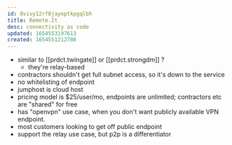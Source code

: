 ```yaml
---
id: 0vivy12rf0jayeptkpgqlbh
title: Remote.It
desc: connectivity as code
updated: 1654553197613
created: 1654551212786
---
```



- similar to [[prdct.twingate]] or [[prdct.strongdm]] ?
  - they're relay-based
- contractors shouldn't get full subnet access, so it's down to the service
- no whitelisting of endpoint
- jumphost is cloud host
- pricing model is $25/user/mo, endpoints are unlimited; contractors etc are "shared" for free
- has "openvpn" use case, when you don't want publicly available VPN endpoint.
- most customers looking to get off public endpoint
- support the relay use case, but p2p is a differentiator